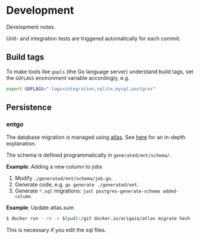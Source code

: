 # Development

Development notes.

Unit- and integration tests are triggered automatically for each commit.

## Build tags

To make tools like `gopls` (the Go language server) understand build tags,
set the `GOFLAGS` environment variable accordingly, e.g.

```sh
export GOFLAGS="-tags=integration,sqlite,mysql,postgres"
```

## Persistence

### entgo

The database migration is managed using [atlas](https://atlasgo.io/).
See [here](https://entgo.io/docs/versioned-migrations/) for an in-depth explanation.

The schema is defined programmatically in `generated/ent/schema/`.

**Example**: Adding a new column to jobs

1. Modify `./generated/ent/schema/job.go`.
2. Generate code, e.g. `go generate ./generated/ent`.
3. Generate `*.sql` migrations: `just postgres-generate-schema added-column`

**Example**: Update atlas.sum

```bash
$ docker run --rm -v $(pwd):/git docker.io/arigaio/atlas migrate hash --dir file:///git
```

This is necessary if you edit the sql files.
